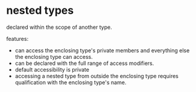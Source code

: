 # nested types
declared within the scope of another type.

features:
* can access the enclosing type's private members and everything else the enclosing type can access.
* can be declared with the full range of access modifiers.
* default accessibility is private
* accessing a nested type from outside the enclosing type requires qualification with the enclosing type's name.

